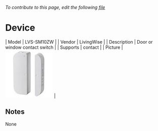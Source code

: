 
*To contribute to this page, edit the following
[file](https://github.com/Koenkk/zigbee2mqtt.io/blob/master/docgen/device_page_notes.js)*

# Device

| Model | LVS-SM10ZW  |
| Vendor  | LivingWise  |
| Description | Door or window contact switch |
| Supports | contact |
| Picture | ![../images/devices/LVS-SM10ZW.jpg](../images/devices/LVS-SM10ZW.jpg) |

## Notes

None
